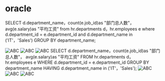 # oracle
SELECT d.department_name，count(e.job_id)as "部门总人数"，
avg(e.salary)as "平均工资"
from hr.departments d，hr.employees e
where d.department_id = e.department_id
and d.department_name in ('IT'，'Sales')
GROUP BY department_name;   

![ABC](https://github.com/soywiih/oracle/blob/master/test1/1.png)
![ABC](https://github.com/soywiih/oracle/blob/master/test1/2.png)
![ABC](https://github.com/soywiih/oracle/blob/master/test1/3.png)
SELECT d.department_name，count(e.job_id)as "部门总人数"，
avg(e.salary)as "平均工资"
FROM hr.departments d，hr.employees e
WHERE d.department_id = e.department_id
GROUP BY department_name
HAVING d.department_name in ('IT'，'Sales');
![ABC](https://github.com/soywiih/oracle/blob/master/test1/4.png)
![ABC](https://github.com/soywiih/oracle/blob/master/test1/5.png)
![ABC](https://github.com/soywiih/oracle/blob/master/test1/6.png)
